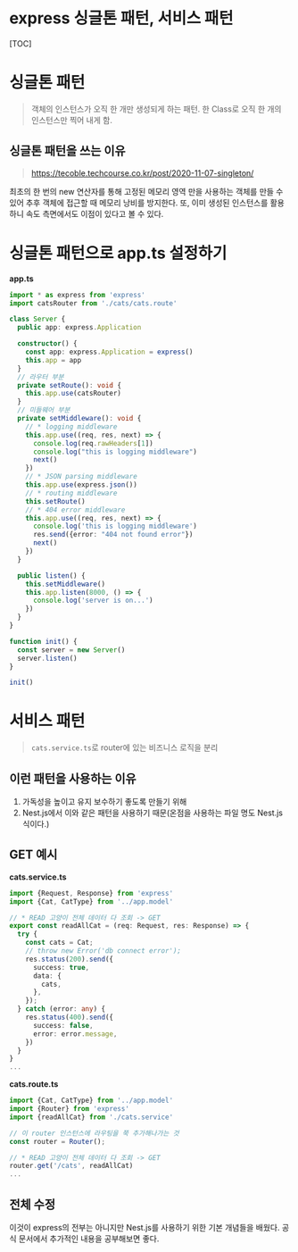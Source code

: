 # express 싱글톤 패턴, 서비스 패턴

[TOC]

# 싱글톤 패턴

>  객체의 인스턴스가 오직 한 개만 생성되게 하는 패턴. 한 Class로 오직 한 개의 인스턴스만 찍어 내게 함.

## 싱글톤 패턴을 쓰는 이유

> https://tecoble.techcourse.co.kr/post/2020-11-07-singleton/

최초의 한 번의 new 연산자를 통해 고정된 메모리 영역 만을 사용하는 객체를 만들 수 있어 추후 객체에 접근할 때 메모리 낭비를 방지한다. 또, 이미 생성된 인스턴스를 활용하니 속도 측면에서도 이점이 있다고 볼 수 있다.

# 싱글톤 패턴으로 app.ts 설정하기

**app.ts**

```typescript
import * as express from 'express'
import catsRouter from './cats/cats.route'

class Server {
  public app: express.Application

  constructor() {
    const app: express.Application = express()
    this.app = app
  }
  // 라우터 부분
  private setRoute(): void {
    this.app.use(catsRouter)
  }
  // 미들웨어 부분
  private setMiddleware(): void {
    // * logging middleware
    this.app.use((req, res, next) => {
      console.log(req.rawHeaders[1])
      console.log("this is logging middleware")
      next()
    })
    // * JSON parsing middleware
    this.app.use(express.json())
    // * routing middleware
    this.setRoute()
    // * 404 error middleware
    this.app.use((req, res, next) => {
      console.log('this is logging middleware')
      res.send({error: "404 not found error"})
      next()
    })
  }

  public listen() {
    this.setMiddleware()
    this.app.listen(8000, () => {
      console.log('server is on...')
    })
  }
}

function init() {
  const server = new Server()
  server.listen()
}

init()

```



# 서비스 패턴

> `cats.service.ts`로 router에 있는 비즈니스 로직을 분리

## 이런 패턴을 사용하는 이유

1. 가독성을 높이고 유지 보수하기 좋도록 만들기 위해
2. Nest.js에서 이와 같은 패턴을 사용하기 때문(온점을 사용하는 파일 명도 Nest.js 식이다.)

## GET 예시

**cats.service.ts**

```typescript
import {Request, Response} from 'express'
import {Cat, CatType} from '../app.model'

// * READ 고양이 전체 데이터 다 조회 -> GET
export const readAllCat = (req: Request, res: Response) => {
  try {
    const cats = Cat;
    // throw new Error('db connect error');
    res.status(200).send({
      success: true,
      data: {
        cats,
      },
    });
  } catch (error: any) {
    res.status(400).send({
      success: false,
      error: error.message,
    })
  }
}
...
```

**cats.route.ts**

```typescript
import {Cat, CatType} from '../app.model'
import {Router} from 'express'
import {readAllCat} from './cats.service'

// 이 router 인스턴스에 라우팅을 쭉 추가해나가는 것
const router = Router();

// * READ 고양이 전체 데이터 다 조회 -> GET
router.get('/cats', readAllCat)
...
```

## 전체 수정



이것이 express의 전부는 아니지만 Nest.js를 사용하기 위한 기본 개념들을 배웠다. 공식 문서에서 추가적인 내용을 공부해보면 좋다.
